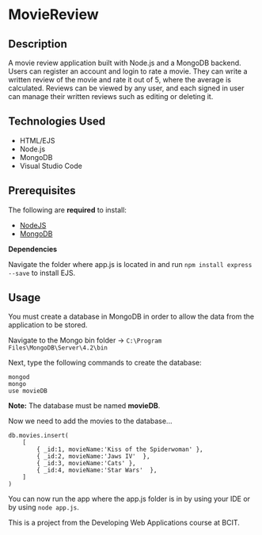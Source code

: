 # MovieReview

## Description
A movie review application built with Node.js and a MongoDB backend. Users can register an account and login to rate a movie. They can write a written review of the movie and rate it out of 5, where the average is calculated. Reviews can be viewed by any user, and each signed in user can manage their written reviews such as editing or deleting it.

## Technologies Used
  - HTML/EJS
  - Node.js
  - MongoDB
  - Visual Studio Code
  
## Prerequisites
The following are **required** to install:
  - [NodeJS](https://nodejs.org/en/)
  - [MongoDB](https://www.mongodb.com/try/download/community)
  
**Dependencies**

Navigate the folder where app.js is located in and run `npm install express --save` to install EJS.

## Usage
You must create a database in MongoDB in order to allow the data from the application to be stored.

Navigate to the Mongo bin folder -> `C:\Program Files\MongoDB\Server\4.2\bin`

Next, type the following commands to create the database: 

```
mongod
mongo
use movieDB
```

**Note:** The database must be named **movieDB**.

Now we need to add the movies to the database...

```
db.movies.insert(
    [
        { _id:1, movieName:'Kiss of the Spiderwoman' },
        { _id:2, movieName:'Jaws IV'  },
        { _id:3, movieName:'Cats' },
        { _id:4, movieName:'Star Wars'  },
    ]
)
```

You can now run the app where the app.js folder is in by using your IDE or by using `node app.js`.

This is a project from the Developing Web Applications course at BCIT.

